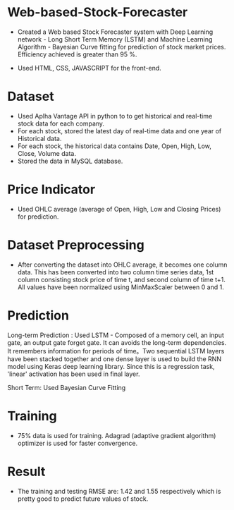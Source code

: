 # Web-based-Stock-Forecaster

- Created a Web based Stock Forecaster system with Deep Learning network - Long Short Term Memory (LSTM) and Machine Learning Algorithm - Bayesian Curve fitting for prediction of stock market prices. Efficiency achieved is greater than 95 %.

- Used HTML, CSS, JAVASCRIPT for the front-end.

# Dataset
- Used Aplha Vantage API in python  to to get historical and real-time stock data for each company.
- For each stock, stored the latest day of real-time data and one year of Historical data.
- For each stock, the historical data contains Date, Open, High, Low, Close, Volume data.
- Stored the data in MySQL database.

# Price Indicator
- Used OHLC average (average of Open, High, Low and Closing Prices) for prediction.

# Dataset Preprocessing
- After converting the dataset into OHLC average, it becomes one column data. This has been converted into two column time series data, 1st column consisting stock price of time t, and second column of time t+1. All values have been normalized using MinMaxScaler between 0 and 1.

# Prediction
Long-term Prediction : Used LSTM - Composed of a memory cell, an input gate, an output gate forget gate. It can avoids
the long-term dependencies. It remembers information for periods of time。Two sequential LSTM layers have been stacked together and one dense layer is used to build the RNN model using Keras deep learning library. Since this is a regression task, 'linear' activation has been used in final layer.

Short Term: Used Bayesian Curve Fitting 

# Training
- 75% data is used for training. Adagrad (adaptive gradient algorithm) optimizer is used for faster convergence.

# Result
- The training and testing RMSE are: 1.42 and 1.55 respectively which is pretty good to predict future values of stock.
